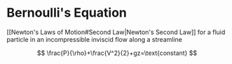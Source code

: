 # Bernoulli's Equation

[[Newton's Laws of Motion#Second Law|Newton's Second Law]] for a fluid particle in an incompressible inviscid flow along a streamline

$$
\frac{P}{\rho}+\frac{V^2}{2}+gz=\text{constant}
$$